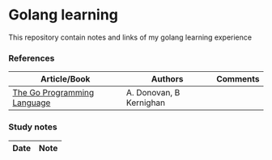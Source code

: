 # Golang learning

This repository contain notes and links of my golang learning experience

### References
|Article/Book| Authors |  Comments 
|--|--|--|
|[The Go Programming Language](https://github.com/evowilliamson/golang-learning/blob/master/resources/The%20go%20programming%20language%20(personal%20copy).pdf)|A. Donovan, B Kernighan||

### Study notes
|Date| Note |
|--|--|

<!--stackedit_data:
eyJoaXN0b3J5IjpbOTg5MzUyMTI3LC04ODA2ODY2OTksMTg0Mz
k4NDI5MSwxODk4ODM4ODczXX0=
-->